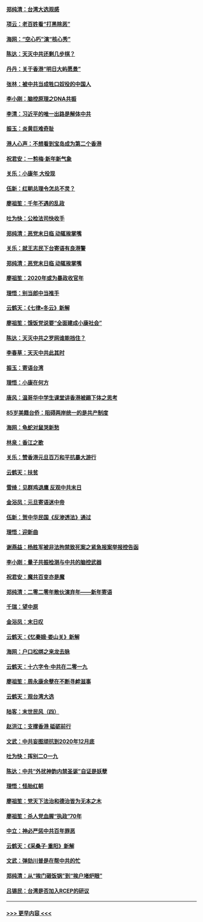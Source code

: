 #### [郑纯清：台湾大选观感](../pages/nsc993/n11786210.md?t=01121322) 
#### [项云：老百姓看“打黑除恶”](../pages/nsc993/n11785398.md?t=01121322) 
#### [海网：“空心朽”演“核心秀”](../pages/nsc993/n11783874.md?t=01121322) 
#### [陈达：天灭中共还剩几步棋？](../pages/nsc993/n11783719.md?t=01121322) 
#### [丹丹：关于香港“明日大屿愿景”](../pages/nsc993/n11783273.md?t=01121322) 
#### [张林：被中共当成牲口奴役的中国人](../pages/nsc993/n11782397.md?t=01121322) 
#### [李小刚：脑控原理之DNA共振](../pages/nsc993/n11780962.md?t=01121322) 
#### [李清：习近平的唯一出路是解体中共](../pages/nsc993/n11780866.md?t=01121322) 
#### [振玉：炎黄巨难奇耻](../pages/nsc993/n11779632.md?t=01121322) 
#### [港人心声：不想看到宝岛成为第二个香港](../pages/nsc993/n11778817.md?t=01121322) 
#### [祝君安：一剪梅‧新年新气象](../pages/nsc993/n11776340.md?t=01121322) 
#### [关乐：小康年 大役现](../pages/nsc993/n11774213.md?t=01121322) 
#### [伍新：红朝总理令怎总不灵？](../pages/nsc993/n11770813.md?t=01121322) 
#### [廖祖笙：千年不遇的乱政](../pages/nsc993/n11770373.md?t=01121322) 
#### [吐为快：公检法司快收手](../pages/nsc993/n11770359.md?t=01121322) 
#### [郑纯清：恶党末日临 动辄挨掌嘴](../pages/nsc993/n11769912.md?t=01121322) 
#### [关乐：就王志民下台寄语有良港警](../pages/nsc993/n11769903.md?t=01121322) 
#### [郑纯清：恶党末日临 动辄挨掌嘴](../pages/nsc993/n11769356.md?t=01121322) 
#### [廖祖笙：2020年或为暴政收官年](../pages/nsc993/n11768216.md?t=01121322) 
#### [理悟：别当郎中当推手](../pages/nsc993/n11768243.md?t=01121322) 
#### [云鹤天：《七律▪冬云》新解](../pages/nsc993/n11768204.md?t=01121322) 
#### [廖祖笙：饿饭党说要“全面建成小康社会”](../pages/nsc993/n11767482.md?t=01121322) 
#### [陈达：天灭中共之罗网谁能挡住？](../pages/nsc993/n11767465.md?t=01121322) 
#### [李春草：天灭中共此其时](../pages/nsc993/n11767452.md?t=01121322) 
#### [振玉：寄语台湾](../pages/nsc993/n11767432.md?t=01121322) 
#### [理悟：小康在何方](../pages/nsc993/n11767394.md?t=01121322) 
#### [唐风：温哥华中学生课堂讲香港被踢下体之思考](../pages/nsc993/n11766848.md?t=01121322) 
#### [85岁美籍台侨：阻碍两岸统一的是共产制度](../pages/nsc993/n11765043.md?t=01121322) 
#### [海网：龟蛇对鼠哭新愁](../pages/nsc993/n11764895.md?t=01121322) 
#### [林泉：香江之歌](../pages/nsc993/n11764415.md?t=01121322) 
#### [关乐：赞香港元旦百万和平抗暴大游行](../pages/nsc993/n11764382.md?t=01121322) 
#### [云鹤天：扶贫](../pages/nsc993/n11764245.md?t=01121322) 
#### [雪绮：见群鸡退鹰  反观中共末日](../pages/nsc993/n11762112.md?t=01121322) 
#### [金浴凤：元旦寄语迷中帝](../pages/nsc993/n11761788.md?t=01121322) 
#### [伍新：贺中华民国《反渗透法》通过](../pages/nsc993/n11761994.md?t=01121322) 
#### [理悟：迎新曲](../pages/nsc993/n11761152.md?t=01121322) 
#### [谢燕益：杨胜军被非法拘禁致死案之紧急报案举报控告函](../pages/nsc993/n11756134.md?t=01121322) 
#### [李小刚：量子共振检测与中共的脑控武器](../pages/nsc993/n11754518.md?t=01121322) 
#### [祝君安：魔共百变亦是魔](../pages/nsc993/n11754469.md?t=01121322) 
#### [郑纯清：二零二零年散伙演弃年——新年寄语](../pages/nsc993/n11754195.md?t=01121322) 
#### [千瑞：望中原](../pages/nsc993/n11754159.md?t=01121322) 
#### [金浴凤：末日叹](../pages/nsc993/n11752359.md?t=01121322) 
#### [云鹤天：《忆秦娥‧娄山关》新解](../pages/nsc993/n11752348.md?t=01121322) 
#### [海网：户口松绑之来龙去脉](../pages/nsc993/n11752328.md?t=01121322) 
#### [云鹤天：十六字令‧中共在二零一九](../pages/nsc993/n11752305.md?t=01121322) 
#### [廖祖笙：周永康余孽在不断寻衅滋事](../pages/nsc993/n11751013.md?t=01121322) 
#### [云鹤天：观台湾大选](../pages/nsc993/n11751007.md?t=01121322) 
#### [陆客：末世民风（四）](../pages/nsc993/n11749203.md?t=01121322) 
#### [赵洪江：支撑香港 砥砺前行](../pages/nsc993/n11748482.md?t=01121322) 
#### [文武：中共妄图顽抗到2020年12月底](../pages/nsc993/n11748446.md?t=01121322) 
#### [吐为快：挥别二O一九](../pages/nsc993/n11748411.md?t=01121322) 
#### [陈达：中共“外扰神韵内禁圣诞”自证是妖孽](../pages/nsc993/n11748226.md?t=01121322) 
#### [理悟：怪胎红朝](../pages/nsc993/n11748206.md?t=01121322) 
#### [廖祖笙：党天下法治和德治皆为无本之木](../pages/nsc993/n11748135.md?t=01121322) 
#### [廖祖笙：杀人党血腥“执政”70年](../pages/nsc993/n11745144.md?t=01121322) 
#### [中立：神必严惩中共百年罪恶](../pages/nsc993/n11744970.md?t=01121322) 
#### [云鹤天：《采桑子‧重阳》新解](../pages/nsc993/n11744948.md?t=01121322) 
#### [文武：弹劾川普是在帮中共的忙](../pages/nsc993/n11744758.md?t=01121322) 
#### [郑纯清：从“挨门砸饭锅”到“挨户堵炉眼”](../pages/nsc993/n11744745.md?t=01121322) 
#### [吕锡民：台湾是否加入RCEP的研议](../pages/nsc993/n11744701.md?t=01121322) 

----
#### [ >>> 更早内容 <<< ](../indexes/nsc993-earlier.md)
